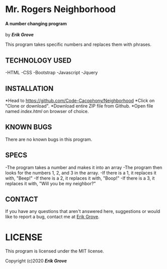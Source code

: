 # Mr. Rogers Neighborhood

#### A number changing program

by _**Erik Grove**_

This program takes specific numbers and replaces them with phrases.

## TECHNOLOGY USED

-HTML
-CSS
-Bootstrap
-Javascript
-Jquery

## INSTALLATION 

*Head to https://github.com/Code-Cacophony/Neighborhood
*Click on "Clone or download".
*Download entire ZIP file from Github.
*Open file named _index.html_ on browser of choice.

## KNOWN BUGS

There are no known bugs in this program.

## SPECS

-The program takes a number and makes it into an array
-The program then looks for the numbers 1, 2, and 3 in the array.
-If there is a 1, it replaces it with, "Beep!"
-If there is a 2, it replaces it with, "Boop!"
-If there is a 3, it replaces it with, "Will you be my neighbor?"

## CONTACT

If you have any questions that aren't answered here, suggestions or would like to report a bug, contact me at [Erik Grove](mailto:erik@administrata.com.com?subject=[GitHub]).

# LICENSE

This program is licensed under the MIT license.

Copyright (c)2020 **_Erik Grove_**
